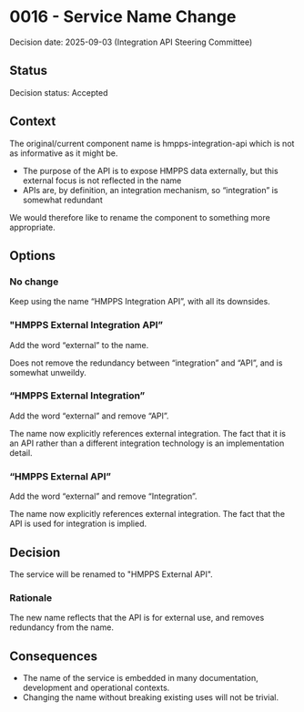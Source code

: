 # 0016 - Service Name Change

Decision date: 2025-09-03 (Integration API Steering Committee)

## Status

Decision status: Accepted

## Context

The original/current component name is hmpps-integration-api which is not as informative as it might be.

- The purpose of the API is to expose HMPPS data externally, but this external focus is not reflected in the name
- APIs are, by definition, an integration mechanism, so “integration” is somewhat redundant

We would therefore like to rename the component to something more appropriate.

## Options

### No change

Keep using the name “HMPPS Integration API”, with all its downsides.

### "HMPPS External Integration API”

Add the word “external” to the name.

Does not remove the redundancy between “integration” and “API”, and is somewhat unweildy.

### “HMPPS External Integration”

Add the word “external” and remove “API”.

The name now explicitly references external integration. The fact that it is an API rather than a different integration technology is an implementation detail.

### “HMPPS External API”

Add the word “external” and remove “Integration”.

The name now explicitly references external integration. The fact that the API is used for integration is implied.

## Decision

The service will be renamed to "HMPPS External API".

### Rationale

The new name reflects that the API is for external use,
and removes redundancy from the name.

## Consequences

- The name of the service is embedded in many documentation, development and operational contexts.
- Changing the name without breaking existing uses will not be trivial.
